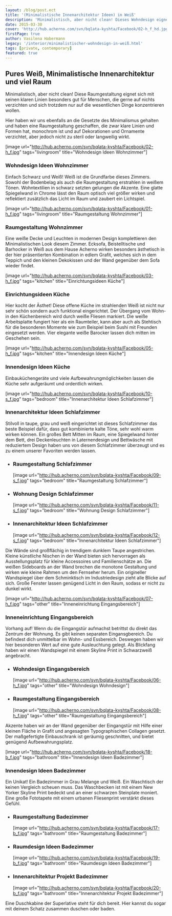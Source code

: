 ```yaml
---
layout: /blog/post.ect
title: '(Minimalistische Innenarchitektur Ideen) in Weiß'
description: 'Minimalistisch, aber nicht clean! Dieses Wohndesign eignet sich mit seinen klaren Linien und reduzierten Einrichtung besonders gut für Menschen, die gerne auf nichts verzichten und sich trotzdem nur auf die wesentlichen Dinge konzentrieren und sich nicht ablenken lassen wollen. '
date: 2015-03-30
cover: 'http://hub.acherno.com/svn/bqlata-kyshta/Facebook/02-h_f_hd.jpg'
firstPage: true
author: Vasilena Habermann
legacy: '/interior/minimalistischer-wohndesign-in-weiß.html'
tags: [private, contemporary]
featured: true
---
```

## Pures Weiß, **Minimalistische Innenarchitektur und viel Raum** 
Minimalistisch, aber nicht clean! Diese Raumgestaltung eignet sich mit seinen klaren Linien besonders gut für Menschen, die gerne auf nichts verzichten und sich trotzdem nur auf die wesentlichen Dinge konzentrieren wollen.

Hier haben wir uns ebenfalls an die Gesetzte des Minimalismus gehalten und haben eine Raumgestaltung geschaffen, die zwar klare Linien und Formen hat, monochrom ist und auf Dekorationen und Ornamente verzichtet, aber jedoch nicht zu steril oder langweilig wirkt.

[image url="http://hub.acherno.com/svn/bqlata-kyshta/Facebook/02-h_f.jpg" tags="livingroom" title="Wohndesign Ideen Wohnzimmer"]
### Wohndesign Ideen **Wohnzimmer**

Einfach Schwarz und Weiß! Weiß ist die Grundfarbe dieses Zimmers. Sowohl der Bodenbelag als auch die Raumgestaltung erstrahlen in weißem Tönen. Wohntextilien in schwarz setzten gelungen die Akzente. Eine glatte Spiegelwand in Chrome lässt den Raum optisch viel größer wirken und reflektiert zusätzlich das Licht im Raum und zaubert ein Lichtspiel.

[image url="http://hub.acherno.com/svn/bqlata-kyshta/Facebook/01-h_f.jpg" tags="livingroom" title="Raumgestaltung Wohnzimmer"]
### Raumgestaltung **Wohnzimmer**

Eine weiße Decke und Leuchten in modernen Design komplettieren den Minimalistischen Look diesem Zimmer. Ecksofa, Beistelltische und Barhocker in Weiß aus dem Hause Acherno wirken besonders ästhetisch in der hier präsentierten Kombination in edlem Grafit, welches sich in dem Teppich und den kleinen Dekokissen und der Wand gegenüber dem Sofa wieder findet.

[image url="http://hub.acherno.com/svn/bqlata-kyshta/Facebook/03-h_f.jpg" tags="kitchen" title="Einrichtungsideen Küche"]
### Einrichtungsideen **Küche**

Hier kocht der Ästhet! Diese offene Küche im strahlenden Weiß ist nicht nur sehr schön sondern auch funktional eingerichtet.  Der Übergang vom Wohn- in den Küchenbereich wird durch weiße Fliesen markiert. Die weiße Arbeitsplatte fungiert hier als ein Raumteiler, kann aber auch als Stehtisch für die besonderen Momente wie zum Beispiel beim Sushi mit Freunden eingesetzt werden. Vier elegante weiße Barocker lassen dich mitten im Geschehen sein. 

[image url="http://hub.acherno.com/svn/bqlata-kyshta/Facebook/05-h_f.jpg" tags="kitchen" title="Innendesign Ideen Küche"]
### Innendesign Ideen **Küche**

Einbauküchengeräte und viele Aufbewahrungmöglichkeiten lassen die Küche sehr aufgeräumt und ordentlich wirken. 

[image url="http://hub.acherno.com/svn/bqlata-kyshta/Facebook/10-s_f.jpg" tags="bedroom" title="Innenarchitektur Ideen Schlafzimmer"]
### Innenarchitektur Ideen **Schlafzimmer**

Stilvoll in taupe, grau und weiß eingerichtet ist dieses Schlafzimmer das beste Beispiel dafür, dass gut kombinierte kalte Töne, sehr wohl warm wirken können. Ein großes Bett Mitten im Raum, eine Spiegelwand hinter dem Bett, drei Deckenleuchten in Laternendesign und Bettwäsche mit reduziertem Design haben uns von diesem Schlafzimmer überzeugt und es  zu einem unserer Favoriten werden lassen.

-   ### Raumgestaltung **Schlafzimmer**
    [image url="http://hub.acherno.com/svn/bqlata-kyshta/Facebook/09-s_f.jpg" tags="bedroom" title="Raumgestaltung Schlafzimmer"]
-   ### Wohnung Design **Schlafzimmer**
    [image url="http://hub.acherno.com/svn/bqlata-kyshta/Facebook/11-s_f.jpg" tags="bedroom" title="Wohnung Design Schlafzimmer"]
-   ### Innenarchitektur Ideen **Schlafzimmer**
    [image url="http://hub.acherno.com/svn/bqlata-kyshta/Facebook/12-s_f.jpg" tags="bedroom" title="Innenarchitektur Ideen Schlafzimmer"]    
 
Die Wände sind großflächig in trendigem dunklem Taupe angestrichen.  Kleine künstliche Nischen in der Wand bieten sich hervorragen als Ausstellungsplatz für kleine Accessoires und Familienschätze an.  Die weißen Sideboards an der Wand brechen die monotone Gestaltung und wirken  wie kleine Rahmen um den Fernseher herum. Ein origineller Wandspiegel über dem Schminktisch im Industriedesign zieht alle Blicke auf sich. Große Fenster lassen genügend Licht in den Raum, sodass er nicht zu dunkel wirkt.

[image url="http://hub.acherno.com/svn/bqlata-kyshta/Facebook/07-h_f.jpg" tags="other" title="Inneneinrichtung Eingangsbereich"]
### Inneneinrichtung **Eingangsbereich**

Vorhang auf! Wenn du die Eingangstür aufmachst betrittst du direkt das Zentrum der Wohnung. Es gibt keinen separaten Eingansgbereich. Du befindest dich unmittelbar im Wohn- und Essbereich. Deswegen haben wir hier besonderen Wert auf eine gute Ausleuchtung gelegt. Als Blickfang haben wir einen Wandspiegel mit einem Skyline Print in Schwarzweiß angebracht. 

-   ### Wohndesign **Eingangsbereich**
    [image url="http://hub.acherno.com/svn/bqlata-kyshta/Facebook/06-h_f.jpg" tags="other" title="Wohndesign Wohndesign"]
-   ### Raumgestaltung **Eingangsbereich**
    [image url="http://hub.acherno.com/svn/bqlata-kyshta/Facebook/08-h_f.jpg" tags="other" title="Raumgestaltung Eingangsbereich"]

Akzente haben wir an der Wand gegenüber der Eingangstür mit Hilfe einer kleinen Fläche in Grafit und angesagten Typographischen Collagen gesetzt.  Der maßgefertigte Einbauschrank ist geräumig geschnitten, und bietet genügend Aufbewahrungsplatz.

[image url="http://hub.acherno.com/svn/bqlata-kyshta/Facebook/18-b_f.jpg" tags="bathroom" title="Innendesign Ideen Badezimmer"]
### Innendesign Ideen **Badezimmer**

Ein Unikat! Ein Badezimmer in Grau Melange und Weiß. Ein Waschtisch der keinen Vergleich scheuen muss. Das Waschbecken ist mit einem New Yorker Skyline Print bedeckt und an einer schwarzen Steinplate moniert. Eine große Fototapete mit einem urbanen Fliesenprint verstärkt dieses Gefühl.  

-   ### Raumgestaltung **Badezimmer**
    [image url="http://hub.acherno.com/svn/bqlata-kyshta/Facebook/17-b_f.jpg" tags="bathroom" title="Raumgestaltung Badezimmer"]
-   ### Raumdesign Ideen **Badezimmer**
    [image url="http://hub.acherno.com/svn/bqlata-kyshta/Facebook/19-b_f.jpg" tags="bathroom" title="Raumdesign Ideen Badezimmer"]
-   ### Innenarchitektur Projekt **Badezimmer**
    [image url="http://hub.acherno.com/svn/bqlata-kyshta/Facebook/20-b_f.jpg" tags="bathroom" title="Innenarchitektur Projekt Badezimmer"]

Eine Duschkabine der Superlative steht für dich bereit. Hier kannst du sogar mit deinem Schatz zusammen duschen oder baden.
